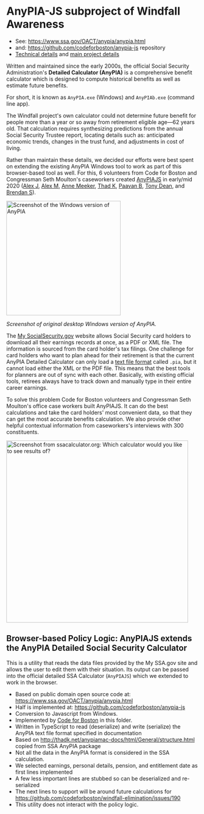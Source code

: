 # AnyPIA-JS subproject of Windfall Awareness

- See: https://www.ssa.gov/OACT/anypia/anypia.html
- and: https://github.com/codeforboston/anypia-js repository
- [Technical details](./README.md) and [main project details](../../)

Written and maintained since the early 2000s, the official Social Security Administration's **Detailed Calculator (AnyPIA)** is a comprehensive benefit calculator which is designed to compute historical benefits as well as estimate future benefits. 

For short, it is known as `AnyPIA.exe` (Windows) and `AnyPIAb.exe` (command line app).

The Windfall project's own calculator could not determine future benefit for people more than a year or so away from retirement eligible age—62 years old. That calculation requires synthesizing predictions from the annual Social Security Trustee report, locating details such as: anticipated economic trends, changes in the trust fund, and adjustments in cost of living.  

Rather than maintain these details, we decided our efforts were best spent on extending the existing AnyPIA Windows tool to work as part of this browser-based tool as well. For this, 6 volunteers from Code for Boston and Congressman Seth Moulton's caseworkers created [AnyPIAJS](https://github.com/codeforboston/anypia-js) in early/mid 2020 ([Alex J](https://github.com/alexjcode/), [Alex M](https://github.com/mrpippy), [Anne Meeker](https://www.linkedin.com/in/anne-meeker-60837b123), [Thad K](https://github.com/thadk), [Paavan B](https://github.com/paavanb), [Tony Dean](https://github.com/tdean1991/), and [Brendan S](https://github.com/mrpippy)).

<p><img alt="Screenshot of the Windows version of AnyPIA" src="https://user-images.githubusercontent.com/283343/94060669-51680900-fdb2-11ea-8b94-5dc5a9277aaf.png" height="300" /></p>

_Screenshot of original desktop Windows version of AnyPIA._

The [My SocialSecurity.gov](https://www.ssa.gov/myaccount/) website allows Social Security card holders to download all their earnings records at once, as a PDF or XML file. The information is sourced from the card holder's tax filings. One challenge for card holders who want to plan ahead for their retirement is that the current AnyPIA Detailed Calculator can only load a [text file format](http://thadk.net/anypiamac-docs/html/General/structure.html) called `.pia`, but it cannot load either the XML or the PDF file. This means that the best tools for planners are out of sync with each other. Basically, with existing official tools, retirees always have to track down and manually type in their entire career earnings.

To solve this problem Code for Boston volunteers and Congressman Seth Moulton's office case workers built AnyPIAJS. It can do the best calculations and take the card holders' most convenient data, so that they can get the most accurate benefits calculation. We also provide other helpful contextual information from caseworkers's interviews with 300 constituents.  

<img width="477" src="https://user-images.githubusercontent.com/283343/94049006-52913a00-fda2-11ea-8060-5fdbfaf2a077.png" alt="Screenshot from ssacalculator.org: Which calculator would you like to see results of?"/>

## Browser-based Policy Logic: AnyPIAJS extends the AnyPIA Detailed Social Security Calculator

This is a utility that reads the data files provided by the My SSA.gov site and allows the user to edit them with their situation. Its output can be passed into the official detailed SSA Calculator (`AnyPIAJS`) which we extended to work in the browser.

- Based on public domain open source code at: https://www.ssa.gov/OACT/anypia/anypia.html
- Half is implemented at: https://github.com/codeforboston/anypia-js
- Conversion to Javascript from Windows.
- Implemented by [Code for Boston](https://codeforboston.org) in this folder.
- Written in TypeScript to read (deserialize) and write (serialize) the AnyPIA text file format specified in documentation
- Based on http://thadk.net/anypiamac-docs/html/General/structure.html copied from SSA AnyPIA package
- Not all the data in the AnyPIA format is considered in the SSA calculation.
- We selected earnings, personal details, pension, and entitlement date as first lines implemented
- A few less important lines are stubbed so can be deserialized and re-serialized
- The next lines to support will be around future calculations for https://github.com/codeforboston/windfall-elimination/issues/190
- This utility does not interact with the policy logic. 